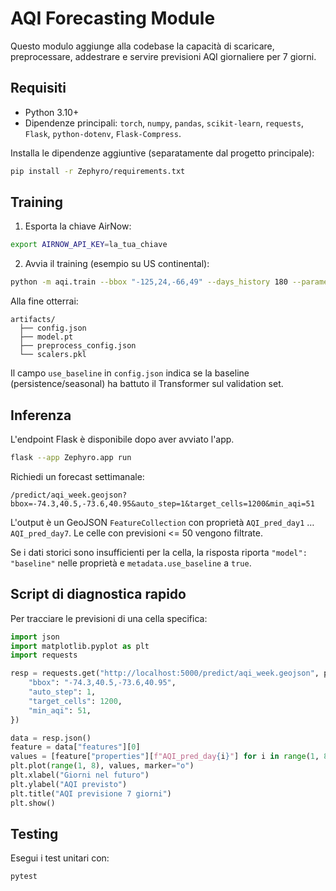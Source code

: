 # AQI Forecasting Module

Questo modulo aggiunge alla codebase la capacità di scaricare, preprocessare, addestrare e servire previsioni AQI giornaliere per 7 giorni.

## Requisiti

* Python 3.10+
* Dipendenze principali: `torch`, `numpy`, `pandas`, `scikit-learn`, `requests`, `Flask`, `python-dotenv`, `Flask-Compress`.

Installa le dipendenze aggiuntive (separatamente dal progetto principale):

```bash
pip install -r Zephyro/requirements.txt
```

## Training

1. Esporta la chiave AirNow:

```bash
export AIRNOW_API_KEY=la_tua_chiave
```

2. Avvia il training (esempio su US continental):

```bash
python -m aqi.train --bbox "-125,24,-66,49" --days_history 180 --parameters "PM25,O3" --out_dir artifacts/
```

Alla fine otterrai:

```
artifacts/
  ├── config.json
  ├── model.pt
  ├── preprocess_config.json
  └── scalers.pkl
```

Il campo `use_baseline` in `config.json` indica se la baseline (persistence/seasonal) ha battuto il Transformer sul validation set.

## Inferenza

L'endpoint Flask è disponibile dopo aver avviato l'app.

```bash
flask --app Zephyro.app run
```

Richiedi un forecast settimanale:

```
/predict/aqi_week.geojson?bbox=-74.3,40.5,-73.6,40.95&auto_step=1&target_cells=1200&min_aqi=51
```

L'output è un GeoJSON `FeatureCollection` con proprietà `AQI_pred_day1` … `AQI_pred_day7`. Le celle con previsioni <= 50 vengono filtrate.

Se i dati storici sono insufficienti per la cella, la risposta riporta `"model": "baseline"` nelle proprietà e `metadata.use_baseline` a `true`.

## Script di diagnostica rapido

Per tracciare le previsioni di una cella specifica:

```python
import json
import matplotlib.pyplot as plt
import requests

resp = requests.get("http://localhost:5000/predict/aqi_week.geojson", params={
    "bbox": "-74.3,40.5,-73.6,40.95",
    "auto_step": 1,
    "target_cells": 1200,
    "min_aqi": 51,
})

data = resp.json()
feature = data["features"][0]
values = [feature["properties"][f"AQI_pred_day{i}"] for i in range(1, 8)]
plt.plot(range(1, 8), values, marker="o")
plt.xlabel("Giorni nel futuro")
plt.ylabel("AQI previsto")
plt.title("AQI previsione 7 giorni")
plt.show()
```

## Testing

Esegui i test unitari con:

```bash
pytest
```
